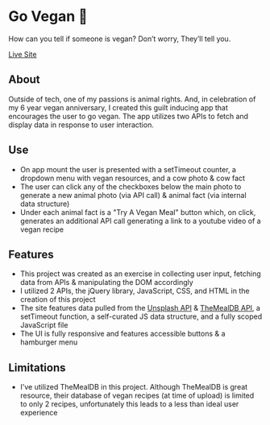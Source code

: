 # Go Vegan 🌱
How can you tell if someone is vegan? Don’t worry, They’ll tell you.

<a href="https://itsoliviasparks-go-vegan.netlify.app">Live Site</a>

## About
Outside of tech, one of my passions is animal rights. And, in celebration of my 6 year vegan anniversary, I created this guilt inducing app that encourages the user to go vegan. The app utilizes two APIs to fetch and display data in response to user interaction.

## Use
- On app mount the user is presented with a setTimeout counter, a dropdown menu with vegan resources, and a cow photo & cow fact
- The user can click any of the checkboxes below the main photo to generate a new animal photo (via API call) & animal fact (via internal data structure)
- Under each animal fact is a "Try A Vegan Meal" button which, on click, generates an additional API call generating a link to a youtube video of a vegan recipe

## Features
- This project was created as an exercise in collecting user input, fetching data from APIs & manipulating the DOM accordingly
- I utilized 2 APIs, the jQuery library, JavaScript, CSS, and HTML in the creation of this project
- The site features data pulled from the <a href="https://unsplash.com/developers">Unsplash API</a> & <a href="https://www.themealdb.com/api.php">TheMealDB API</a>, a setTimeout function, a self-curated JS data structure, and a fully scoped JavaScript file
- The UI is fully responsive and features accessible buttons & a hamburger menu

## Limitations
- I've utilized TheMealDB in this project. Although TheMealDB is great resource, their database of vegan recipes (at time of upload) is limited to only 2 recipes, unfortunately this leads to a less than ideal user experience

